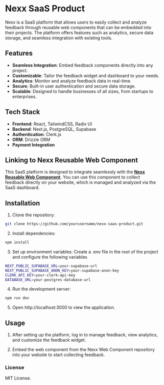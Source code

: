 # Nexx SaaS Product

Nexx is a SaaS platform that allows users to easily collect and analyze feedback through reusable web components that can be embedded into their projects. The platform offers features such as analytics, secure data storage, and seamless integration with existing tools.

## Features

- **Seamless Integration**: Embed feedback components directly into any project.
- **Customizable**: Tailor the feedback widget and dashboard to your needs.
- **Analytics**: Monitor and analyze feedback data in real-time.
- **Secure**: Built-in user authentication and secure data storage.
- **Scalable**: Designed to handle businesses of all sizes, from startups to enterprises.

## Tech Stack

- **Frontend**: React, TailwindCSS, Radix UI
- **Backend**: Next.js, PostgreSQL, Supabase
- **Authentication**: Clerk.js
- **ORM**: Drizzle ORM
- **Payment Integration**
  
## Linking to Nexx Reusable Web Component

This SaaS platform is designed to integrate seamlessly with the [**Nexx Reusable Web Component**](https://github.com/pranav-js670/Nexx-Web-Component.git). You can use this component to collect feedback directly on your website, which is managed and analyzed via the SaaS dashboard.

## Installation

1. Clone the repository:

```bash
git clone https://github.com/yourusername/nexx-saas-product.git
```

2. Install dependencies:

```bash
npm install
```

3. Set up environment variables: Create a .env file in the root of the project and configure the following variables

```bash
NEXT_PUBLIC_SUPABASE_URL=your-supabase-url
NEXT_PUBLIC_SUPABASE_ANON_KEY=your-supabase-anon-key
CLERK_API_KEY=your-clerk-api-key
DATABASE_URL=your-postgres-database-url
```

4. Run the development server:

```bash
npm run dev
```

5. Open http://localhost:3000 to view the application.

## Usage

1. After setting up the platform, log in to manage feedback, view analytics, and customize the feedback widget.

2. Embed the web component from the Nexx Web Component repository into your website to start collecting feedback.

### License

MIT License.
